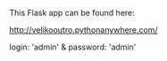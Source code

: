This Flask app can be found here:

http://velikooutro.pythonanywhere.com/

login: 'admin' &  password: 'admin'
